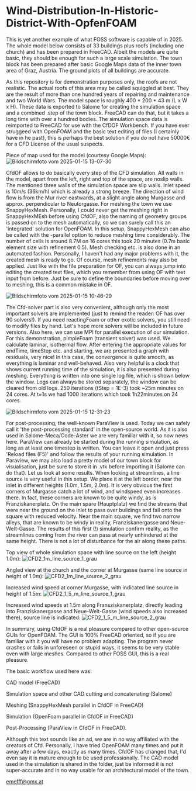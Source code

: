 # Wind-Distribution-In-Historic-District-With-OpfenFOAM

This is yet another example of what FOSS software is capable of in 2025. The whole model below consists of 33 buildings plus roofs (including one church) and has been prepared in FreeCAD. 
Albeit the models are quite basic, they should be enough for such a large scale simulation. The town block has been prepared after basic Google Maps data of the inner town area of Graz, Austria. The ground plots of all buildings are accurate.

As this repository is for demonstration purposes only, the roofs are not realistic. The actual roofs of this area may be called squiggled at best. They are the result of more than one hundred years of repairing and maintenance and two World Wars. 
The model space is roughly 400 * 200 * 43 m (L x W x H). These data is exported to Salome for creating the simulation space and a combined .step of the town block. FreeCAD can do that, but it takes a long time with over a hundred bodies.
The simulation space data is reimported to FreeCAD for use with the CfDOF Workbench. If you have ever struggeed with OpenFOAM and the basic text editing of files (I certainly have in he past), this is perhaps the best solution if you do not have 50000€ for a CFD License of the usual suspects. 

Piece of map used for the model (courtesy Google Maps):
![Bildschirmfoto vom 2025-01-15 13-07-30](https://github.com/user-attachments/assets/90ede3e4-da1e-4eab-bf79-22694629eb63)

CfdOF allows to do basically every step of the CFD simulation. All walls in the model, apart from the left, right and top of the space, are noslip walls. The mentioned three walls of the simulation space are slip walls. Inlet speed is 10m/s (36km/h) which is already a strong breeze. The direction of wind flow is from the Mur river eastwards, at a slight angle along Murgasse and approx. perpendicular to Neutorgasse. 
For meshing the town we use SnappyHexMesh. Personally, I could never get the meshing right in SnappyHexMEsh before using CfdOF, also the naming of geometry groups is passed on to the mesh automatically, so we can surely call this an 'integrated' solution for OpenFOAM. In this setup, SnappyHexMesh can also be called with the -parallel option to reduce meshing time considerably. The number of cells is around 8.7M on 16 cores this took 20 minutes (0.7m basic element size with refinement 0.5). Mesh checking etc. is also done in an automated fashion. Personally, I haven't had any major problems with it, the created mesh is ready to go. Of course, mesh refinements may also be applied. Just like with the file preparation for OF, you can always jump into editing the created text files, which you remember from using OF with text input from before. Just be sure to define the boundaries before moving over to meshing, this is a common mistake in OF. 

![Bildschirmfoto vom 2025-01-15 10-46-29](https://github.com/user-attachments/assets/ebce6b8f-2bf7-4604-bcd7-f9dd7867ecd7)

The Cfd-solver part is also very convenient, although only the most important solvers are implemented (just to remind the reader: OF has over 90 solvers!). If you need reactingFoam or other exotic solvers, you still need to modify files by hand. Let's hope more solvers will be included in future versions. Also here, we can use MPI for parallel execution of our simulation. For this demonstration, pimpleFoam (transient solver) was used. We calculate laminar, isothermal flow. After entering the appropriate values for endTime, timeStep etc. and starting, we are presented a graph with residuals, very nice! In this case, the convergence is quite smooth, as everything is laminar and well-behaved. Also very helpful is a clock that shows current running time of the simulation, it is also presented during meshing. Everything is written into one single log file, which is shown below the window. Logs can always be stored separately, the window can be cleared from old logs. 250 iterations (tStep = 1E-3) took ~25m minutes on 24 cores. At t=1s we had 1000 iterations which took 1h22minutes on 24 cores.

![Bildschirmfoto vom 2025-01-15 12-31-23](https://github.com/user-attachments/assets/96df7fac-9459-47cb-bbd9-c3f11b001aa2)

For post-processing, the well-known ParaView is used. Today we can safely call it 'the post-processing standard' in the open-source world. As it is also used in Salome-Meca/Code-Aster we are very familiar with it, so now news here. ParaView can already be started during the running simulation, as long as at least one timestep is written. You can leave it open and just press 'Reload files (F5)' and follow the results of your running simulation. In Paraview, we may also load a pretty model of our town block for visualisation, just be sure to store it in .vtk before importing it (Salome can do that). 
Let us look at some results. When looking at streamlines, a line source is very useful in this setup. We place it at the left border, near the inlet in different heights (1.0m, 1.5m, 2.0m). It is very obvious the first corners of Murgasse catch a lot of wind, and windspeed even increases there. In fact, these corners are known to be quite windy, as is Franziskanerplatz. On the main spare (Hauptplatz) we find the streams that were near the ground on the inlet to pass over buildings and fall onto the square with reduced velocity. Near the main square, we find two narrow alleys, that are known to be windy in reality, Franziskanergasse and Neue-Welt-Gasse. The results of this first (!) simulation confirm reality, as the streamlines coming from the river can pass at nearly unhindered at the same height. There is not a lot of disturbance for the air along these paths. 

Top view of whole simulation space with line source on the left (height 1.0m):
![CFD2_1m_line_source_1_grau](https://github.com/user-attachments/assets/bc4db06a-1af1-4066-8ee6-f3b407eeffb6)

Angled view at the church and the corner at Murgasse (same line source in height of 1.0m):
![CFD2_1m_line_source_2_grau](https://github.com/user-attachments/assets/d5c8ff85-cbb1-4e51-844b-cce0c2856a2f)

Increased wind speed at corner Murgasse, with indicated line source in height of 1.5m:
![CFD2_1_5_m_line_source_1_grau](https://github.com/user-attachments/assets/a2980f54-e62d-45d1-977f-606e00577fda)

Increased wind speeds at 1.5m along Fransziskanerplatz, directly leading into Franziskanergasse and Neue-Welt-Gasse (wind speeds also increased there), source line is indicated:
![CFD2_1_5_m_line_source_2_grau](https://github.com/user-attachments/assets/5d4cb7ed-97b7-4565-96be-41d66c86ceaf)

In summary, using CfdOF is a real pleasure compared to other open-source GUIs for OpenFOAM. The GUI is 100% FreeCAD oriented, so if you are familiar with it you will have no problem adapting. The program never crashes or fails in unforeseen or stupid ways, it seems to be very stable even with large meshes. Compared to other FOSS GUI, this is a real pleasure. 

The basic workflow used here was:

CAD model (FreeCAD)

Simulation space and other CAD cutting and concatenating (Salome)

Meshing (SnappyHexMesh parallel in CfdOF in FreeCAD)

Simulation (OpenFoam parallel in CfdOF in FreeCAD)

Post-Processing (ParaView in CfdOF in FreeCAD).


Although this text sounds like an ad, we are in no way affiliated with the creators of Cfd. Personally, I have tried OpenFOAM many times and put it away after a few days, exactly as many times. CfdOF has changed that, I'd even say it is mature enough to be used professionally. The CAD model used in the simulation is shared in the folder, just be informed it is not super-accurate and in no way usable for an architectural model of the town. 


emefff@gmx.at

